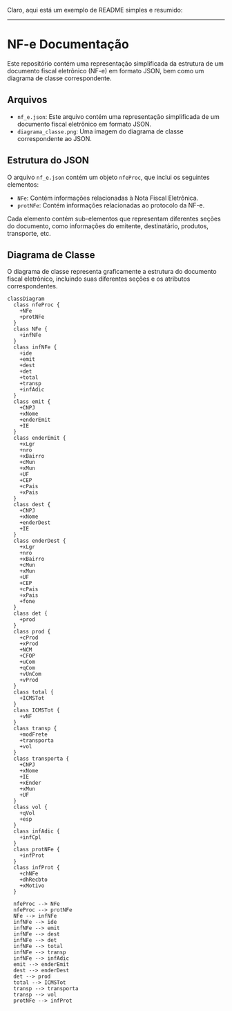Claro, aqui está um exemplo de README simples e resumido:

---

# NF-e Documentação

Este repositório contém uma representação simplificada da estrutura de um documento fiscal eletrônico (NF-e) em formato JSON, bem como um diagrama de classe correspondente.

## Arquivos

- `nf_e.json`: Este arquivo contém uma representação simplificada de um documento fiscal eletrônico em formato JSON.
- `diagrama_classe.png`: Uma imagem do diagrama de classe correspondente ao JSON.

## Estrutura do JSON

O arquivo `nf_e.json` contém um objeto `nfeProc`, que inclui os seguintes elementos:

- `NFe`: Contém informações relacionadas à Nota Fiscal Eletrônica.
- `protNFe`: Contém informações relacionadas ao protocolo da NF-e.

Cada elemento contém sub-elementos que representam diferentes seções do documento, como informações do emitente, destinatário, produtos, transporte, etc.

## Diagrama de Classe

O diagrama de classe representa graficamente a estrutura do documento fiscal eletrônico, incluindo suas diferentes seções e os atributos correspondentes.


```mermaid
classDiagram
  class nfeProc {
    +NFe
    +protNFe
  }
  class NFe {
    +infNFe
  }
  class infNFe {
    +ide
    +emit
    +dest
    +det
    +total
    +transp
    +infAdic
  }
  class emit {
    +CNPJ
    +xNome
    +enderEmit
    +IE
  }
  class enderEmit {
    +xLgr
    +nro
    +xBairro
    +cMun
    +xMun
    +UF
    +CEP
    +cPais
    +xPais
  }
  class dest {
    +CNPJ
    +xNome
    +enderDest
    +IE
  }
  class enderDest {
    +xLgr
    +nro
    +xBairro
    +cMun
    +xMun
    +UF
    +CEP
    +cPais
    +xPais
    +fone
  }
  class det {
    +prod
  }
  class prod {
    +cProd
    +xProd
    +NCM
    +CFOP
    +uCom
    +qCom
    +vUnCom
    +vProd
  }
  class total {
    +ICMSTot
  }
  class ICMSTot {
    +vNF
  }
  class transp {
    +modFrete
    +transporta
    +vol
  }
  class transporta {
    +CNPJ
    +xNome
    +IE
    +xEnder
    +xMun
    +UF
  }
  class vol {
    +qVol
    +esp
  }
  class infAdic {
    +infCpl
  }
  class protNFe {
    +infProt
  }
  class infProt {
    +chNFe
    +dhRecbto
    +xMotivo
  }

  nfeProc --> NFe
  nfeProc --> protNFe
  NFe --> infNFe
  infNFe --> ide
  infNFe --> emit
  infNFe --> dest
  infNFe --> det
  infNFe --> total
  infNFe --> transp
  infNFe --> infAdic
  emit --> enderEmit
  dest --> enderDest
  det --> prod
  total --> ICMSTot
  transp --> transporta
  transp --> vol
  protNFe --> infProt

```


 
